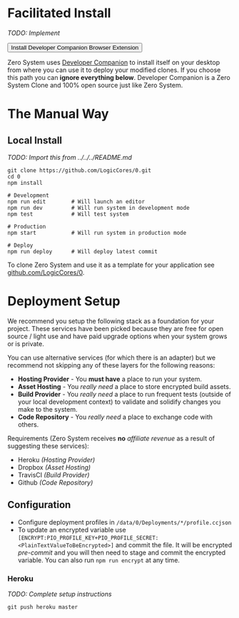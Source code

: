 
# Facilitated Install

*TODO: Implement*

<button class="ui primary button">Install Developer Companion Browser Extension</button>
<br/>

Zero System uses [Developer Companion](https://github.com/devcomp/0.DeveloperCompanion) to install itself on your desktop from where you can use it to deploy your modified clones. If you choose this path you can **ignore everything below**. Developer Companion is a Zero System Clone and 100% open source just like Zero System.


# The Manual Way

## Local Install

*TODO: Import this from ../../../README.md*

	git clone https://github.com/LogicCores/0.git
	cd 0
	npm install

	# Development
	npm run edit        # Will launch an editor
	npm run dev         # Will run system in development mode
	npm test            # Will test system

	# Production
	npm start           # Will run system in production mode

	# Deploy
	npm run deploy      # Will deploy latest commit

To clone Zero System and use it as a template for your application see [github.com/LogicCores/0](https://github.com/LogicCores/0).


# Deployment Setup

We recommend you setup the following stack as a foundation for your project. These services have been picked because they are free for open source / light use and have paid upgrade options when your system grows or is private.

You can use alternative services (for which there is an adapter) but we recommend not skipping any of these layers for the following reasons:

  * **Hosting Provider** - You **must have** a place to run your system.
  * **Asset Hosting** - You *really need* a place to store encrypted build assets.
  * **Build Provider** - You *really need* a place to run frequent tests (outside of your local development context) to validate and solidify changes you make to the system.
  * **Code Repository** - You *really need* a place to exchange code with others.

Requirements (Zero System receives **no** *affiliate revenue* as a result of suggesting these services):

  * Heroku *(Hosting Provider)*
  * Dropbox *(Asset Hosting)*
  * TravisCI *(Build Provider)*
  * Github *(Code Repository)*


## Configuration

  * Configure deployment profiles in `/data/0/Deployments/*/profile.ccjson`
  * To update an encrypted variable use `[ENCRYPT:PIO_PROFILE_KEY+PIO_PROFILE_SECRET:<PlainTextValueToBeEncrypted>]` and commit the file. It will be encrypted *pre-commit* and you will then need to stage and commit the encrypted variable. You can also run `npm run encrypt` at any time.


### Heroku

*TODO: Complete setup instructions*

    git push heroku master


